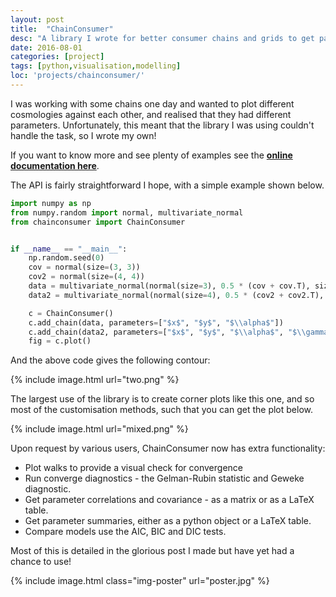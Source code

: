 ```yaml
---
layout: post
title:  "ChainConsumer"
desc: "A library I wrote for better consumer chains and grids to get parameter summaries. I had wanted to keep this project small, but after open-sourcing it and then promoting it to the Dark Energy Survey, a got many requests for extensions. So now it can do many things, from LaTeX tables, convergence statistics to many other things. If you have Monte Carlo chains, check it out."
date: 2016-08-01
categories: [project]
tags: [python,visualisation,modelling]
loc: 'projects/chainconsumer/'
---
```


I was working with some chains one day and wanted to plot different cosmologies
against each other, and realised that they had different parameters. Unfortunately,
this meant that the library I was using couldn't handle the task, so I wrote my own!

If you want to know more and see plenty of examples see the 
[**online documentation here**](https://samreay.github.io/ChainConsumer/).
 
The API is fairly straightforward I hope, with a simple example shown below.

``` python
import numpy as np
from numpy.random import normal, multivariate_normal
from chainconsumer import ChainConsumer


if __name__ == "__main__":
    np.random.seed(0)
    cov = normal(size=(3, 3))
    cov2 = normal(size=(4, 4))
    data = multivariate_normal(normal(size=3), 0.5 * (cov + cov.T), size=100000)
    data2 = multivariate_normal(normal(size=4), 0.5 * (cov2 + cov2.T), size=100000)

    c = ChainConsumer()
    c.add_chain(data, parameters=["$x$", "$y$", "$\\alpha$"])
    c.add_chain(data2, parameters=["$x$", "$y$", "$\\alpha$", "$\\gamma$"])
    fig = c.plot()
```

And the above code gives the following contour:

{% include image.html url="two.png"  %}

The largest use of the library is to create corner plots like this one, and so most of the customisation 
methods, such that you can get the plot below.

{% include image.html url="mixed.png"  %}

Upon request by various users, ChainConsumer now has extra functionality:

* Plot walks to provide a visual check for convergence
* Run converge diagnostics - the Gelman-Rubin statistic and Geweke diagnostic.
* Get parameter correlations and covariance - as a matrix or as a LaTeX table.
* Get parameter summaries, either as a python object or a LaTeX table.
* Compare models use the AIC, BIC and DIC tests.

Most of this is detailed in the glorious post I made but have yet had a chance to use!

{% include image.html class="img-poster"  url="poster.jpg"  %}
